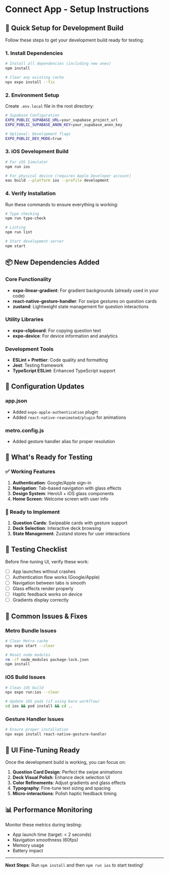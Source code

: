 # Connect App - Setup Instructions

## 🚀 Quick Setup for Development Build

Follow these steps to get your development build ready for testing:

### 1. Install Dependencies

```bash
# Install all dependencies (including new ones)
npm install

# Clear any existing cache
npx expo install --fix
```

### 2. Environment Setup

Create `.env.local` file in the root directory:

```bash
# Supabase Configuration
EXPO_PUBLIC_SUPABASE_URL=your_supabase_project_url
EXPO_PUBLIC_SUPABASE_ANON_KEY=your_supabase_anon_key

# Optional: Development flags
EXPO_PUBLIC_DEV_MODE=true
```

### 3. iOS Development Build

```bash
# For iOS Simulator
npm run ios

# For physical device (requires Apple Developer account)
eas build --platform ios --profile development
```

### 4. Verify Installation

Run these commands to ensure everything is working:

```bash
# Type checking
npm run type-check

# Linting
npm run lint

# Start development server
npm start
```

## 📦 New Dependencies Added

### Core Functionality
- **expo-linear-gradient**: For gradient backgrounds (already used in your code)
- **react-native-gesture-handler**: For swipe gestures on question cards
- **zustand**: Lightweight state management for question interactions

### Utility Libraries
- **expo-clipboard**: For copying question text
- **expo-device**: For device information and analytics

### Development Tools
- **ESLint + Prettier**: Code quality and formatting
- **Jest**: Testing framework
- **TypeScript ESLint**: Enhanced TypeScript support

## 🔧 Configuration Updates

### app.json
- Added `expo-apple-authentication` plugin
- Added `react-native-reanimated/plugin` for animations

### metro.config.js
- Added gesture handler alias for proper resolution

## 🎯 What's Ready for Testing

### ✅ Working Features
1. **Authentication**: Google/Apple sign-in
2. **Navigation**: Tab-based navigation with glass effects
3. **Design System**: HeroUI + iOS glass components
4. **Home Screen**: Welcome screen with user info

### 🚧 Ready to Implement
1. **Question Cards**: Swipeable cards with gesture support
2. **Deck Selection**: Interactive deck browsing
3. **State Management**: Zustand stores for user interactions

## 📱 Testing Checklist

Before fine-tuning UI, verify these work:

- [ ] App launches without crashes
- [ ] Authentication flow works (Google/Apple)
- [ ] Navigation between tabs is smooth
- [ ] Glass effects render properly
- [ ] Haptic feedback works on device
- [ ] Gradients display correctly

## 🐛 Common Issues & Fixes

### Metro Bundle Issues
```bash
# Clear Metro cache
npx expo start --clear

# Reset node modules
rm -rf node_modules package-lock.json
npm install
```

### iOS Build Issues
```bash
# Clean iOS build
npx expo run:ios --clear

# Update iOS pods (if using bare workflow)
cd ios && pod install && cd ..
```

### Gesture Handler Issues
```bash
# Ensure proper installation
npx expo install react-native-gesture-handler
```

## 🎨 UI Fine-Tuning Ready

Once the development build is working, you can focus on:

1. **Question Card Design**: Perfect the swipe animations
2. **Deck Visual Polish**: Enhance deck selection UI
3. **Color Refinements**: Adjust gradients and glass effects
4. **Typography**: Fine-tune text sizing and spacing
5. **Micro-interactions**: Polish haptic feedback timing

## 📊 Performance Monitoring

Monitor these metrics during testing:
- App launch time (target: < 2 seconds)
- Navigation smoothness (60fps)
- Memory usage
- Battery impact

---

**Next Steps**: Run `npm install` and then `npm run ios` to start testing!
